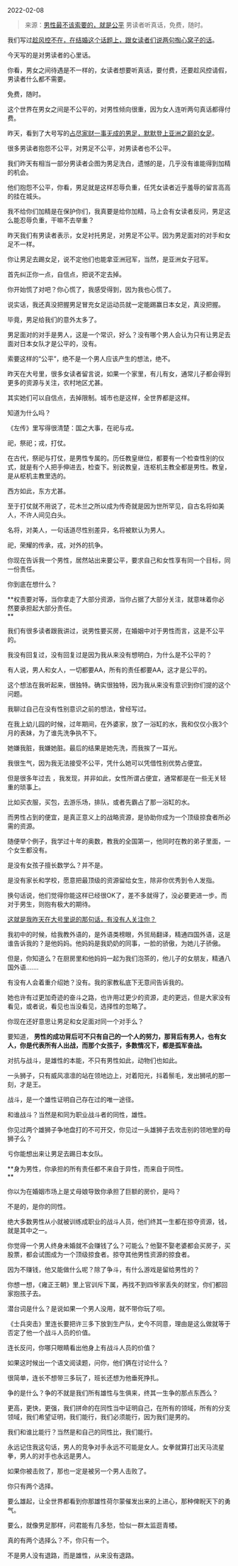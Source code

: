 2022-02-08

> 来源：[男性最不该索要的，就是公平](http://mp.weixin.qq.com/s?__biz=MzU3NDc5Nzc0NQ==&mid=2247512581&idx=1&sn=1c93ff232277eab260f8842ffca2b1e3&chksm=fd2e10dbca5999cd9067a594c1131a2b2fd6518ae67f1e2e0556eb570fa2c94f366ec40750bc&scene=27#wechat_redirect)
> 男读者听真话，免费，随时。

我们写过[趁风控不在，在结婚这个话题上，跟女读者们说两句掏心窝子的话](http://mp.weixin.qq.com/s?__biz=MzU3NDc5Nzc0NQ==&mid=2247512349&idx=1&sn=14ffc5b09e0fbe39c707073bc73ef99f&chksm=fd2e13c3ca599ad5007a01bcdfdb117386f46ca0b69f934f5e7c3e53cf5ccc321ae1921e4cf9&scene=21#wechat_redirect)。  

  

今天写的是对男读者的心里话。  

  

你看，男女之间待遇是不一样的，女读者想要听真话，要付费，还要趁风控请假，男读者什么都不需要。

  

免费，随时。

  

这个世界在男女之间是不公平的，对男性倾向很重，因为女人连听两句真话都得付费。  

  

昨天，看到了大号写的[占尽家财一事无成的男足，默默登上亚洲之巅的女足](http://mp.weixin.qq.com/s?__biz=MzU0MjYwNDU2Mw==&mid=2247503768&idx=1&sn=ad094bfc9c59b54a543b708c1215d002&chksm=fb1aa3e4cc6d2af277fc3a398f66b012e1b2ce7fa46d1cdbc486a66b46ea024f670811896aca&scene=21#wechat_redirect)。  

  

很多男读者抱怨不公平，对男足不公平，对男读者也不公平。

  

我们昨天有相当一部分男读者企图为男足洗白，遗憾的是，几乎没有谁能得到加精的机会。

  

他们抱怨不公平，你看，男足就是这样忍辱负重，任凭女读者近乎羞辱的留言高高的挂在城头。  

  

我不给你们加精是在保护你们，我真要是给你加精，马上会有女读者反问，男足这么能忍辱负重，干嘛不去举重？  

  

昨天我们有男读者表示，女足衬托男足，对男足不公平。因为男足面对的对手和女足不一样。  

  

你让男足去踢女足，说不定他们也能拿亚洲冠军，当然，是亚洲女子冠军。

  

首先纠正你一点，自信点，把说不定去掉。  

  

你开始慌了对吧？你心慌了，我感受得到，因为我也心慌了。

  

说实话，我还真没把握男足冒充女足运动员就一定能踢赢日本女足，真没把握。

  

毕竟，男足给我们的意外太多了。

  

男足面对的对手是男人，这是一个常识，好么？没有哪个男人会认为只有让男足去面对日本女队才是公平的，没有。  

  

索要这样的“公平”，绝不是一个男人应该产生的想法，绝不。

  

昨天在大号里，很多女读者留言说，如果一个家里，有儿有女，通常儿子都会得到更多的资源与关注，农村地区尤甚。

  

其实她们可以自信点，去掉限制。城市也是这样，全世界都是这样。  

  

知道为什么吗？  

  

《左传》里写得很清楚：国之大事，在祀与戎。

  

祀，祭祀；戎，打仗。

  

在古代，祭祀与打仗，是男性专属的。历任教皇继位，都要有一个检查性别的仪式，就是有个人把手伸进去，检查下。别说教皇，连枢机主教全都是男性。教皇，是从枢机主教里选的。

  

西方如此，东方尤甚。

  

至于打仗就不用说了，花木兰之所以成为传奇就是因为世所罕见，自古名将如美人，不许人间见白头。

  

名将，对美人，一句话道尽性别差异，名将被默认为男人。

  

祀，荣耀的传承，戎，对外的抗争。

  

你现在告诉我一个男性，居然站出来要公平，要求自己和女性享有同一个目标，同一份责任。

  

你到底在想什么？  

  

 **权责要对等，当你拿走了大部分资源，当你占据了大部分关注，就意味着你必然要承担起大部分责任。  
**

  

我们有很多读者跟我讲过，说男性要买房，在婚姻中对于男性而言，这是不公平的。

  

我没有回复过，没有回复过是因为我从来没有想明白，为什么是不公平的？  

  

有人说，男人和女人，一切都要AA，所有的责任都要AA，这才是公平的。

  

这个想法在我听起来，很独特。确实很独特，因为我从来没有意识到你们提的这个问题。

  

我聊过自己在没有性别意识之前的想法，曾经写过。  

  

在我上幼儿园的时候，过年期间，在外婆家，放了一浴缸的水，我和仅仅小我3个月的表妹，为了谁先洗争执不下。

  

她嫌我脏，我嫌她脏。最后的结果是她先洗，而我挨了一耳光。

  

我很生气，因为我无法接受不公平，凭什么她可以凭借性别优势占便宜。  

  

但是很多年过去 ，我发现，并非如此，女性所谓占便宜，通常都是在一些无关轻重的琐事上。  

  

比如买衣服，买包，去游乐场，排队，或者先霸占了那一浴缸的水。  

  

而男性占到的便宜，是真正意义上的战略资源，是协助你成为一个顶级掠食者所必需的资源。  

  

随便举个例子，我学过十年的奥数，教我的全国第一，他同时在教的弟子里面，一个女生都没有。  

  

是没有女孩子擅长数学么？并不是。  

  

是没有家长和学校，愿意把最顶级的资源留给女生，除非你优秀到令人发指。

  

换句话说，他们觉得你能这样已经很OK了，差不多就得了，没必要更进一步。而对于男生，则抱有极大的期待。  

  

[这就是我昨天在大号里说的那句话，有没有人关注你？](http://mp.weixin.qq.com/s?__biz=MzU0MjYwNDU2Mw==&mid=2247503768&idx=1&sn=ad094bfc9c59b54a543b708c1215d002&chksm=fb1aa3e4cc6d2af277fc3a398f66b012e1b2ce7fa46d1cdbc486a66b46ea024f670811896aca&scene=21#wechat_redirect)

  

我初中的时候，给我教外语的，是外语类榜眼，外贸局翻译，精通四国外语，这是谁告诉我的？是他妈妈。他妈妈是我奶奶的同事，一脸的骄傲，为她儿子骄傲。

  

但是，你知道么？在厨房里和他妈妈一起为我们泡茶的，他儿子的女朋友，精通八国外语.......  

  

有没有人会着重介绍她？没有。我的家教私底下无意间告诉我的。  

  

她也许有过更加奇迹的奋斗之路，也许用过更少的资源，走的更远，但是大家没有看见，或者说，看见也当没看见，选择性的忽略了。

  

你现在还好意思让男足和女足面对同一个对手么？  

  

要知道， **男性的成功背后可不只有自己的一个人的努力，那背后有男人，也有女人，你是代表所有人出战，而那个女孩子，多数情况下，都是孤军奋战。**  

  

对抗与战斗，是雄性的本能，不只有男性如此，动物们也如此。  

  

一头狮子，只有威风凛凛的站在领地边上，对着阳光，抖着鬃毛，发出狮吼的那一刻，才是王。  

  

战斗，是一个雄性证明自己存在过的唯一途径。

  

和谁战斗？当然是和同为职业战斗者的同性，雄性。  

  

你见过两个雄狮子争地盘打的不可开交，你见过一头雄狮子去攻击别的领地里的母狮子么？  

  

亏你能想出来让男足去踢日本女队。  

  

 **身为男性，你承担的所有责任都不来自于异性，而来自于同性。  
**

  

你以为在婚姻市场上是丈母娘导致你承担了巨额的房价，是吗？  

  

不是的，是你的同性。

  

绝大多数男性从小就被训练成职业的战斗人员，他们终其一生都在掠夺资源，钱，就是其中之一。  

  

你觉得一个男人终身未婚就不会赚钱了么？可能么？他娶不娶老婆都会买房子，买股票，都会试图成为一个顶级掠食者。掠夺其他男性资源的掠食者。  

  

因为不赚钱，他又能做什么呢？除了争斗，有什么游戏是留给男性的？  

  

你想一想，《雍正王朝》里上官训斥下属，再找不到四爷家丢失的财宝，你们都回家抱孩子去。  

  

潜台词是什么？是说如果一个男人没用，就不带你玩了呗。

  

《士兵突击》里连长要把许三多下放到生产队，史今不同意，理由是这么做就等于否定了他一个战斗人员的价值。  

  

连长反问，你哪只眼睛看出他身上有战斗人员的价值？  

  

如果这时候出一个语文阅读题，问你，他们俩在讨论什么？

  

很简单，连长不想带三多玩了，班长还想为他垂死挣扎。

  

争的是什么？争的不就是我们所有雄性与生俱来，终其一生争的那点东西么？  

  

更高，更快，更强，我们拼命的在同性当中证明自己，在所有的领域，所有的分支领域，我们希望证明，我们能行，我们必须能行，因为我们是男的。

  

我们和谁比能行？当然是和自己的同性比，我们能行。  

  

永远记住我这句话，男人的竞争对手永远不可能是女人。女拳就算打出天马流星拳，男人的对手也永远是男人。  

  

如果你被击败了，那也一定是被另一个男人击败了。  

  

你只有两个选择。

  

要么雄起，让全世界都看到你那雄性荷尔蒙催发出来的上进心，那种俾睨天下的勇气。

  

要么，就像男足那样，问君能有几多愁，恰似一群太监逛青楼。

  

真的有两个选择么？不，你只有一个。

  

不是男人没有退路，而是雄性，从来没有退路。

